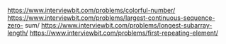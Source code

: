 https://www.interviewbit.com/problems/colorful-number/ 
https://www.interviewbit.com/problems/largest-continuous-sequence-zero-
sum/ 
https://www.interviewbit.com/problems/longest-subarray-length/ 
https://www.interviewbit.com/problems/first-repeating-element/ 
 

